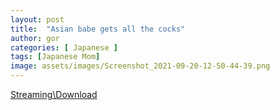 ```yaml
---
layout: post
title:  "Asian babe gets all the cocks"
author: gor
categories: [ Japanese ]
tags: [Japanese Mom]
image: assets/images/Screenshot_2021-09-20-12-50-44-39.png
---
```


<a href="https://cdn77-vid.xnxx-cdn.com/BfVmRcTWu-l7AvhVIuxbjA==,1632127634/videos/mp4/b/7/a/xvideos.com_b7ab693544d97d20c45d845baed2458a.mp4?ui=MzYuODIuOTYuODMtL3ZpZGVvLXNsemJyNTQvYXNpYW5fYmFiZV9nZXRz">Streaming\Download</a>
